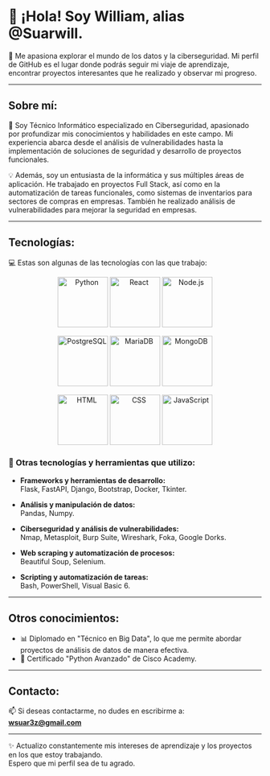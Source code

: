 # 👋 ¡Hola! Soy William, alias @Suarwill.

👀 Me apasiona explorar el mundo de los datos y la ciberseguridad. Mi perfil de GitHub es el lugar donde podrás seguir mi viaje de aprendizaje, encontrar proyectos interesantes que he realizado y observar mi progreso.

---

## Sobre mí:
🌱 Soy Técnico Informático especializado en Ciberseguridad, apasionado por profundizar mis conocimientos y habilidades en este campo. Mi experiencia abarca desde el análisis de vulnerabilidades hasta la implementación de soluciones de seguridad y desarrollo de proyectos funcionales.  

💡 Además, soy un entusiasta de la informática y sus múltiples áreas de aplicación. He trabajado en proyectos Full Stack, así como en la automatización de tareas funcionales, como sistemas de inventarios para sectores de compras en empresas. También he realizado análisis de vulnerabilidades para mejorar la seguridad en empresas.

---

## Tecnologías:
💻 Estas son algunas de las tecnologías con las que trabajo:  

<p align="center">
  <img src="https://cdn-icons-png.flaticon.com/128/919/919852.png" alt="Python" width="100" height="100">
  <img src="https://cdn-icons-png.flaticon.com/128/1183/1183672.png" alt="React" width="100" height="100">
  <img src="https://cdn-icons-png.flaticon.com/128/919/919825.png" alt="Node.js" width="100" height="100">
</p>
<p align="center">
  <img src="https://cdn-icons-png.flaticon.com/128/5968/5968342.png" alt="PostgreSQL" width="100" height="100">
  <img src="https://mariadb.com/wp-content/uploads/2019/11/mariadb-logo-vert_blue-transparent-300x245.png" alt="MariaDB" width="100" height="100">
  <img src="https://www.muylinux.com/wp-content/uploads/2019/01/mongodb.png" alt="MongoDB" width="100" height="100">
</p>
<p align="center">
  <img src="https://cdn-icons-png.flaticon.com/128/5968/5968267.png" alt="HTML" width="100" height="100">
  <img src="https://cdn-icons-png.flaticon.com/128/919/919826.png" alt="CSS" width="100" height="100">
  <img src="https://cdn-icons-png.flaticon.com/128/5968/5968292.png" alt="JavaScript" width="100" height="100">
</p>


### 🔧 Otras tecnologías y herramientas que utilizo:

- **Frameworks y herramientas de desarrollo:**  
  Flask, FastAPI, Django, Bootstrap, Docker, Tkinter.  

- **Análisis y manipulación de datos:**  
  Pandas, Numpy.  

- **Ciberseguridad y análisis de vulnerabilidades:**  
  Nmap, Metasploit, Burp Suite, Wireshark, Foka, Google Dorks.  

- **Web scraping y automatización de procesos:**  
  Beautiful Soup, Selenium.  

- **Scripting y automatización de tareas:**  
  Bash, PowerShell, Visual Basic 6.

---

## Otros conocimientos:
- 📊 Diplomado en "Técnico en Big Data", lo que me permite abordar proyectos de análisis de datos de manera efectiva.
- 🏅 Certificado "Python Avanzado" de Cisco Academy.

---

## Contacto:
📫 Si deseas contactarme, no dudes en escribirme a:  
**wsuar3z@gmail.com**

---

✨ Actualizo constantemente mis intereses de aprendizaje y los proyectos en los que estoy trabajando.  
Espero que mi perfil sea de tu agrado.

<!---
Este es un repositorio especial, el cual contiene mi perfil principal.
--->
